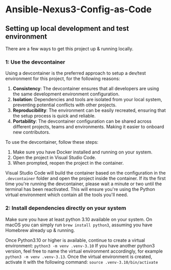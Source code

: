 # Ansible-Nexus3-Config-as-Code

## Setting up local development and test environment
There are a few ways to get this project up & running locally.

### 1: Use the devcontainer
Using a devcontainer is the preferred approach to setup a dev/test environment for this project, for the following reasons:

1. **Consistency**: The devcontainer ensures that all developers are using the same development environment configuration.
2. **Isolation**: Dependencies and tools are isolated from your local system, preventing potential conflicts with other projects.
3. **Reproducibility**: The environment can be easily recreated, ensuring that the setup process is quick and reliable.
4. **Portability**: The devcontainer configuration can be shared across different projects, teams and environments. Making it easier to onboard new contributors.

To use the devcontainer, follow these steps:

1. Make sure you have Docker installed and running on your system.
2. Open the project in Visual Studio Code.
3. When prompted, reopen the project in the container.

Visual Studio Code will build the container based on the configuration in the `.devcontainer` folder and open the project inside the container.
If its the first time you're running the devcontainer, please wait a minute or two until the terminal has been reactivated. This will ensure you're using the Python virtual environment which contain all the tools you'll need.

### 2: Install dependencies directly on your system
Make sure you have at least python 3.10 available on your system.
On macOS you can simply run `brew install python3`, assuming you have Homebrew already up & running.

Once Python3.10 or higher is available, continue to create a virtual environment:
`python3 -m venv .venv-3.10`
If you have another python3 version, feel free to name the virtual environment accordingly, for example `python3 -m venv .venv-3.13`.
Once the virtual environment is created, activate it with the following command:
`source .venv-3.10/bin/activate`
